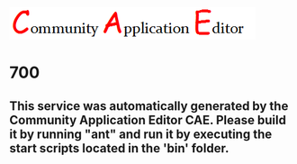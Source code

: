 ![CAE](https://github.com/PhilCAEOrg/microservice-307/blob/master/img/logo.png)  

700
===================


This service was automatically generated by the Community Application Editor CAE. Please build it by running "ant" and run it by executing the start scripts located in the 'bin' folder.
---------------
